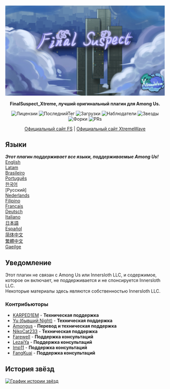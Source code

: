 <div align="center">

![FS-XW](Assets/LogoWithTeam.png)

**FinalSuspect_Xtreme, лучший оригинальный плагин для Among Us.**

<img src="https://badgen.net/github/license/XtremeWave/FinalSuspect_Xtreme" alt="Лицензии">
<img src="https://badgen.net/github/tag/XtremeWave/FinalSuspect_Xtreme" alt="ПоследнийТег">
<img src="https://badgen.net/github/assets-dl/XtremeWave/FinalSuspect_Xtreme" alt="Загрузки">
<img src="https://badgen.net/github/watchers/XtremeWave/FinalSuspect_Xtreme" alt="Наблюдатели">
<img src="https://badgen.net/github/stars/XtremeWave/FinalSuspect_Xtreme" alt="Звезды">
<img src="https://badgen.net/github/forks/XtremeWave/FinalSuspect_Xtreme" alt="Форки">
<img src="https://badgen.net/github/prs/XtremeWave/FinalSuspect_Xtreme" alt="PRs">

[Официальный сайт FS](https://fsusx.top.cc) | [Официальный сайт XtremeWave](https://www.xtreme.net.cn)

</div>

## Языки
***Этот плагин поддерживает все языки, поддерживаемые Among Us!***<br>
[English](README.md) <br>
[Latam](README_es_LA.md)<br>
[Brasileiro](README_pt_BR.md)<br>
[Português](README_pt.md)<br>
[한국어](README_ko.md)<br>
[Русский]<br>
[Nederlands](README_nl.md)<br>
[Filipino](README_tl.md)<br>
[Français](README_fr.md)<br>
[Deutsch](README_de.md)<br>
[Italiano](README_it.md)<br>
[日本語](README_ja.md)<br>
[Español](README_es.md)<br>
[简体中文](README_zh.md)<br>
[繁體中文](README_zh_CHT.md)<br>
[Gaeilge](README_ga.md)<br>

## Уведомление
Этот плагин не связан с Among Us или Innersloth LLC, и содержимое, которое он включает, не поддерживается и не спонсируется Innersloth LLC.<br>
Некоторые материалы здесь являются собственностью Innersloth LLC.

### Контрибьюторы
 - [KARPED1EM](https://github.com/KARPED1EM) - **Техническая поддержка**
 - [Yu (бывший Night)](https://github.com/Night-GUA) - **Техническая поддержка**
 - [Amongus](https://github.com/XiezibanWrite) - **Перевод и техническая поддержка**
 - [NikoCat233](https://github.com/NikoCat233) - **Техническая поддержка**
 - [Farewell](https://github.com/ksduye) - **Поддержка консультаций**
 - [LezaiYa](https://github.com/LezaiYa1) - **Поддержка консультаций**
 - [Imp11](https://github.com/dabao40) - **Поддержка консультаций**
 - [FangKuai](https://github.com/FangKuaiYa) - **Поддержка консультаций**

## История звёзд
[![График истории звёзд](https://api.star-history.com/svg?repos=XtremeWave/FinalSuspect_Xtreme&type=Date)](https://star-history.com/#XtremeWave/FinalSuspect_Xtreme&Date)
